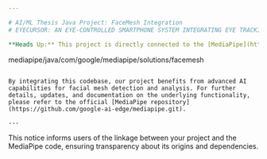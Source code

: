 ```yaml
---

# AI/ML Thesis Java Project: FaceMesh Integration
# EYECURSOR: AN EYE-CONTROLLED SMARTPHONE SYSTEM INTEGRATING EYE TRACKING TECHNOLOGY WITH A HARDWARE INTERFACE FOR HAND/ARM IMPAIRED INDIVIDUALS

**Heads Up:** This project is directly connected to the [MediaPipe](https://github.com/google-ai-edge/mediapipe.git) framework by Google AI Edge. In particular, our implementation leverages the FaceMesh solution located at:

```
mediapipe/java/com/google/mediapipe/solutions/facemesh
```

By integrating this codebase, our project benefits from advanced AI capabilities for facial mesh detection and analysis. For further details, updates, and documentation on the underlying functionality, please refer to the official [MediaPipe repository](https://github.com/google-ai-edge/mediapipe.git).

---
```


This notice informs users of the linkage between your project and the MediaPipe code, ensuring transparency about its origins and dependencies.
